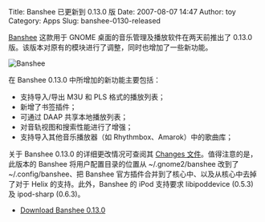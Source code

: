 Title: Banshee 已更新到 0.13.0 版
Date: 2007-08-07 14:47
Author: toy
Category: Apps
Slug: banshee-0130-released

[Banshee](http://linuxtoy.org/archives/banshee.html) 这款用于 GNOME
桌面的音乐管理及播放软件在两天前推出了 0.13.0
版。该版本对原有的模块进行了调整，同时也增加了一些新功能。

![Banshee](http://i.linuxtoy.org/i/banshee_logo.png)

在 Banshee 0.13.0 中所增加的新功能主要包括：

-   支持导入/导出 M3U 和 PLS 格式的播放列表；
-   新增了书签插件；
-   可通过 DAAP 共享本地播放列表；
-   对音轨视图和搜索性能进行了增强；
-   支持导入其他音乐播放器（如 Rhythmbox、Amarok）中的歌曲库；

关于 Banshee 0.13.0 的详细更改情况可查阅其 [Changes
文件](http://banshee-project.org/files/banshee/banshee-0.13.0.changes)。值得注意的是，此版本的
Banshee 将用户配置目录的位置从 ~/.gnome2/banshee 改到了
~/.config/banshee、把 Banshee
官方插件合并到了核心中、以及从核心中去掉了对于 Helix
的支持。此外，Banshee 的 iPod 支持要求 libipoddevice (0.5.3) 及
ipod-sharp (0.6.3)。

- [Download Banshee 0.13.0](http://banshee-project.org/files/banshee/)
